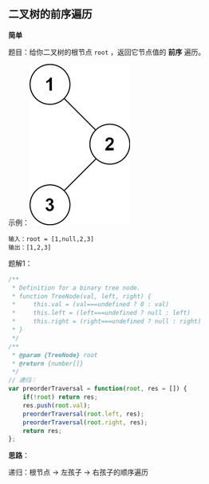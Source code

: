 ## 二叉树的前序遍历

**简单**

题目：给你二叉树的根节点 `root` ，返回它节点值的 **前序** 遍历。

示例：![示例](../assets/images/inorder_1.jpg)

```
输入：root = [1,null,2,3]
输出：[1,2,3]
```

题解1：

```javascript
/**
 * Definition for a binary tree node.
 * function TreeNode(val, left, right) {
 *     this.val = (val===undefined ? 0 : val)
 *     this.left = (left===undefined ? null : left)
 *     this.right = (right===undefined ? null : right)
 * }
 */
/**
 * @param {TreeNode} root
 * @return {number[]}
 */
// 递归：
var preorderTraversal = function(root, res = []) {
    if(!root) return res;
    res.push(root.val);
    preorderTraversal(root.left, res);
    preorderTraversal(root.right, res);
    return res;
};
```

**思路**：

递归：根节点 -> 左孩子 -> 右孩子的顺序遍历

